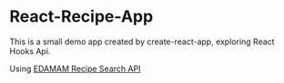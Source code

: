 # React-Recipe-App

This is a small demo app created by create-react-app, exploring React Hooks Api.

Using [EDAMAM Recipe Search API](https://www.edamam.com/)

